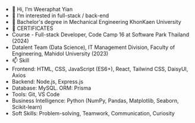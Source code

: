 - 👋 Hi, I’m Weeraphat Yian
- 👀 I’m interested in full-stack / back-end
- 🌱 Bachelor's degree in Mechanical Engineering KhonKaen University
- 💞️ CERTIFICATES
- Course - Full-stack Developer, Code Camp 16 at Software Park Thailand (2024)
- Datalent Team (Data Science), IT Management Division, Faculty of Engineering, Mahidol University (2023)
- 📫 Skill
- Frontend: HTML, CSS, JavaScript (ES6+), React, Tailwind CSS, DaisyUI, Axios
- Backend: Node.js, Express.js
- Database: MySQL. ORM: Prisma
- Tools: Git, VS Code
- Business Intelligence: Python (NumPy, Pandas, Matplotlib, Seaborn, Scikit-learn)
- Soft Skills: Problem-solving, Teamwork, Communication, Curiosity

<!---
Weeraphat2000/Weeraphat2000 is a ✨ special ✨ repository because its `README.md` (this file) appears on your GitHub profile.
You can click the Preview link to take a look at your changes.
--->
